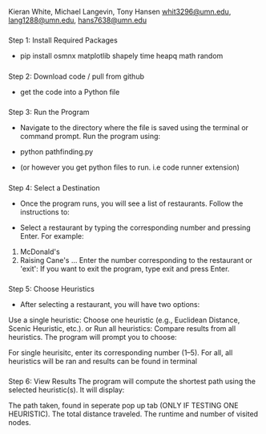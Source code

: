 Kieran White, Michael Langevin, Tony Hansen
whit3296@umn.edu, lang1288@umn.edu, hans7638@umn.edu

#####

Step 1: Install Required Packages

- pip install osmnx matplotlib shapely time heapq math random

#####

Step 2: Download code / pull from github
- get the code into a Python file

#####

Step 3: Run the Program
- Navigate to the directory where the file is saved using the terminal or command prompt. Run the program using:

- python pathfinding.py
- (or however you get python files to run. i.e code runner extension)

#####

Step 4: Select a Destination
- Once the program runs, you will see a list of restaurants. Follow the instructions to:

- Select a restaurant by typing the corresponding number and pressing Enter. For example:

1. McDonald's
2. Raising Cane's
...
Enter the number corresponding to the restaurant or 'exit':
If you want to exit the program, type exit and press Enter.

#####

Step 5: Choose Heuristics
- After selecting a restaurant, you will have two options:

Use a single heuristic: Choose one heuristic (e.g., Euclidean Distance, Scenic Heuristic, etc.).
or Run all heuristics: Compare results from all heuristics.
The program will prompt you to choose:

For single heurisitc, enter its corresponding number (1–5).
For all, all heuristics will be ran and results can be found in terminal

#####

Step 6: View Results
The program will compute the shortest path using the selected heuristic(s). It will display:

The path taken, found in seperate pop up tab (ONLY IF TESTING ONE HEURISTIC).
The total distance traveled.
The runtime and number of visited nodes.

#####
